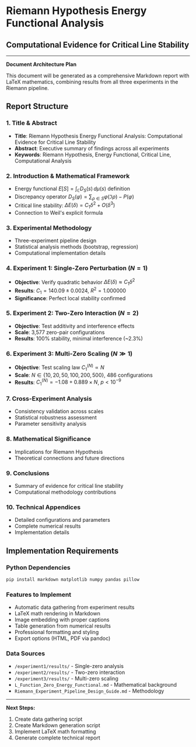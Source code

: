 # Riemann Hypothesis Energy Functional Analysis
## Computational Evidence for Critical Line Stability

---

**Document Architecture Plan**

This document will be generated as a comprehensive Markdown report with LaTeX mathematics, combining results from all three experiments in the Riemann pipeline.

## Report Structure

### 1. Title & Abstract
- **Title**: Riemann Hypothesis Energy Functional Analysis: Computational Evidence for Critical Line Stability
- **Abstract**: Executive summary of findings across all experiments
- **Keywords**: Riemann Hypothesis, Energy Functional, Critical Line, Computational Analysis

### 2. Introduction & Mathematical Framework
- Energy functional $E[S] = \int_{\mathbb{C}} D_S(s) \, d\mu(s)$ definition
- Discrepancy operator $D_S(\varphi) = \sum_{\rho \in S} \varphi(\Im \rho) - P(\varphi)$
- Critical line stability: $\Delta E(\delta) = C_1 \delta^2 + O(\delta^3)$
- Connection to Weil's explicit formula

### 3. Experimental Methodology
- Three-experiment pipeline design
- Statistical analysis methods (bootstrap, regression)
- Computational implementation details

### 4. Experiment 1: Single-Zero Perturbation ($N=1$)
- **Objective**: Verify quadratic behavior $\Delta E(\delta) \approx C_1 \delta^2$
- **Results**: $C_1 = 140.09 \pm 0.0024$, $R^2 = 1.000000$
- **Significance**: Perfect local stability confirmed

### 5. Experiment 2: Two-Zero Interaction ($N=2$)
- **Objective**: Test additivity and interference effects
- **Scale**: 3,577 zero-pair configurations
- **Results**: 100% stability, minimal interference (~2.3%)

### 6. Experiment 3: Multi-Zero Scaling ($N \gg 1$)
- **Objective**: Test scaling law $C_1^{(N)} \propto N$
- **Scale**: $N \in \{10, 20, 50, 100, 200, 500\}$, 486 configurations
- **Results**: $C_1^{(N)} = -1.08 + 0.889 \times N$, $p < 10^{-9}$

### 7. Cross-Experiment Analysis
- Consistency validation across scales
- Statistical robustness assessment
- Parameter sensitivity analysis

### 8. Mathematical Significance
- Implications for Riemann Hypothesis
- Theoretical connections and future directions

### 9. Conclusions
- Summary of evidence for critical line stability
- Computational methodology contributions

### 10. Technical Appendices
- Detailed configurations and parameters
- Complete numerical results
- Implementation details

## Implementation Requirements

### Python Dependencies
```bash
pip install markdown matplotlib numpy pandas pillow
```

### Features to Implement
- Automatic data gathering from experiment results
- LaTeX math rendering in Markdown
- Image embedding with proper captions
- Table generation from numerical results
- Professional formatting and styling
- Export options (HTML, PDF via pandoc)

### Data Sources
- `/experiment1/results/` - Single-zero analysis
- `/experiment2/results/` - Two-zero interaction  
- `/experiment3/results/` - Multi-zero scaling
- `L_Function_Zero_Energy_Functional.md` - Mathematical background
- `Riemann_Experiment_Pipeline_Design_Guide.md` - Methodology

---

**Next Steps:**
1. Create data gathering script
2. Create Markdown generation script  
3. Implement LaTeX math formatting
4. Generate complete technical report
